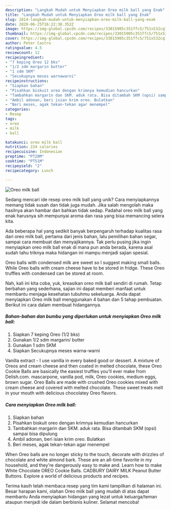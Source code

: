 ```yaml
---
description: "Langkah Mudah untuk Menyiapkan Oreo milk ball yang Enak"
title: "Langkah Mudah untuk Menyiapkan Oreo milk ball yang Enak"
slug: 2814-langkah-mudah-untuk-menyiapkan-oreo-milk-ball-yang-enak
date: 2020-06-25T16:22:30.352Z
image: https://img-global.cpcdn.com/recipes/33015905c351ffc5/751x532cq70/oreo-milk-ball-foto-resep-utama.jpg
thumbnail: https://img-global.cpcdn.com/recipes/33015905c351ffc5/751x532cq70/oreo-milk-ball-foto-resep-utama.jpg
cover: https://img-global.cpcdn.com/recipes/33015905c351ffc5/751x532cq70/oreo-milk-ball-foto-resep-utama.jpg
author: Peter Castro
ratingvalue: 4.5
reviewcount: 12
recipeingredient:
- "7 keping Oreo 12 bks"
- "1/2 sdm margarin butter"
- "1 sdm SKM"
- "Secukupnya meses warnawarni"
recipeinstructions:
- "Siapkan bahan"
- "Pisahkan biskuit oreo dengan krimnya kemudian hancurkan"
- "Tambahkan margarin dan SKM. aduk rata. Bisa ditambah SKM (opsi) sampai bisa dipulung"
- "Ambil adonan, beri isian krim oreo. Bulatkan"
- "Beri meses, agak tekan-tekan agar menempel"
categories:
- Resep
tags:
- oreo
- milk
- ball

katakunci: oreo milk ball 
nutrition: 224 calories
recipecuisine: Indonesian
preptime: "PT28M"
cooktime: "PT51M"
recipeyield: "2"
recipecategory: Lunch

---
```



![Oreo milk ball](https://img-global.cpcdn.com/recipes/33015905c351ffc5/751x532cq70/oreo-milk-ball-foto-resep-utama.jpg)

Sedang mencari ide resep oreo milk ball yang unik? Cara menyiapkannya memang tidak susah dan tidak juga mudah. Jika salah mengolah maka hasilnya akan hambar dan bahkan tidak sedap. Padahal oreo milk ball yang enak harusnya sih mempunyai aroma dan rasa yang bisa memancing selera kita.

Ada beberapa hal yang sedikit banyak berpengaruh terhadap kualitas rasa dari oreo milk ball, pertama dari jenis bahan, lalu pemilihan bahan segar, sampai cara membuat dan menyajikannya. Tak perlu pusing jika ingin menyiapkan oreo milk ball enak di mana pun anda berada, karena asal sudah tahu triknya maka hidangan ini mampu menjadi sajian spesial.

Oreo balls with condensed milk are sweet so I suggest making small balls. While Oreo balls with cream cheese have to be stored in fridge. These Oreo truffles with condensed can be stored at room.


Nah, kali ini kita coba, yuk, kreasikan oreo milk ball sendiri di rumah. Tetap berbahan yang sederhana, sajian ini dapat memberi manfaat untuk membantu menjaga kesehatan tubuhmu sekeluarga. Anda dapat menyiapkan Oreo milk ball menggunakan 4 bahan dan 5 tahap pembuatan. Berikut ini cara dalam membuat hidangannya.

<!--inarticleads1-->

##### Bahan-bahan dan bumbu yang diperlukan untuk menyiapkan Oreo milk ball:

1. Siapkan 7 keping Oreo (1/2 bks)
1. Gunakan 1/2 sdm margarin/ butter
1. Gunakan 1 sdm SKM
1. Siapkan Secukupnya meses warna-warni


Vanilla extract - I use vanilla in every baked good or dessert. A mixture of Oreos and cream cheese and then coated in melted chocolate, these Oreo Cookie Balls are basically the easiest truffles you&#39;ll ever make from Delish.com. mascarpone, vanilla pod, milk, Oreo cookies, medium eggs, brown sugar. Oreo Balls are made with crushed Oreo cookies mixed with cream cheese and covered with melted chocolate. These sweet treats melt in your mouth with delicious chocolatey Oreo flavors. 

<!--inarticleads2-->

##### Cara menyiapkan Oreo milk ball:

1. Siapkan bahan
1. Pisahkan biskuit oreo dengan krimnya kemudian hancurkan
1. Tambahkan margarin dan SKM. aduk rata. Bisa ditambah SKM (opsi) sampai bisa dipulung
1. Ambil adonan, beri isian krim oreo. Bulatkan
1. Beri meses, agak tekan-tekan agar menempel


When Oreo balls are no longer sticky to the touch, decorate with drizzles of chocolate and white almond bark. These are an all-time favorite in my household, and they&#39;re dangerously easy to make and. Learn how to make White Chocolate OREO Cookie Balls. CADBURY DAIRY MILK Peanut Butter Buttons. Explore a world of delicious products and recipes. 

Terima kasih telah membaca resep yang tim kami tampilkan di halaman ini. Besar harapan kami, olahan Oreo milk ball yang mudah di atas dapat membantu Anda menyiapkan hidangan yang lezat untuk keluarga/teman ataupun menjadi ide dalam berbisnis kuliner. Selamat mencoba!

